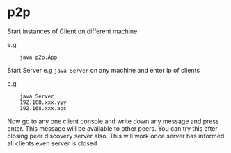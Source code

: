 # p2p
Start instances of Client on different machine

e.g
```
    java p2p.App
```

Start Server e.g `java Server` on any machine and enter ip of clients

e.g
```
    java Server
    192.168.xxx.yyy
    192.168.xxx.abc
```

Now go to any one client console and write down any message and press enter. This message will be available to other peers. You can try this after closing peer discovery server also. This will work once server has informed all clients even server is closed